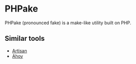 # PHPake

PHPake (pronounced fake) is a make-like utility built on PHP.

## Similar tools

- [Artisan](https://laravel-guide.readthedocs.io/en/latest/artisan/)
- [Ahoy](https://ahoy-cli.readthedocs.io/en/latest/#version-2)
